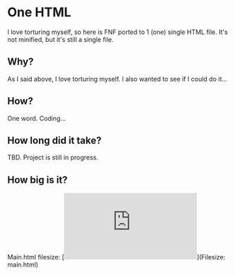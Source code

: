 # One HTML
I love torturing myself, so here is FNF ported to 1 (one) single HTML file. It's not minified, but it's still a single file.

## Why?
As I said above, I love torturing myself. I also wanted to see if I could do it...

## How?
One word. Coding...

## How long did it take?
TBD. Project is still in progress.

## How big is it?
Main.html filesize: [![Main.html filesize](https://img.shields.io/github/size/ThatOneCalculator/OneHTML/main.html?label=main.html%20filesize&style=for-the-badge)](Filesize: main.html)